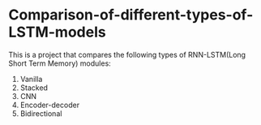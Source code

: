 # Comparison-of-different-types-of-LSTM-models
This is a project that compares the following types of RNN-LSTM(Long Short Term Memory) modules:
1. Vanilla    
2. Stacked
3. CNN
4. Encoder-decoder
5. Bidirectional
